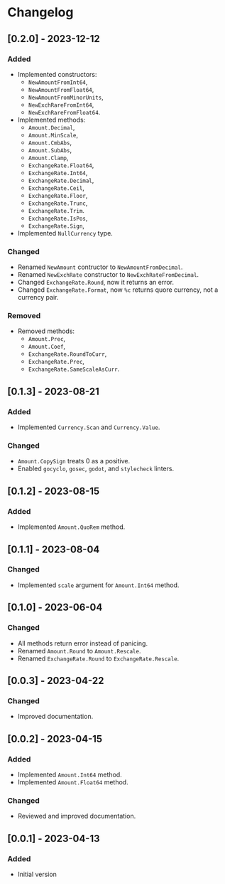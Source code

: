 # Changelog

## [0.2.0] - 2023-12-12

### Added

- Implemented constructors:
  - `NewAmountFromInt64`,
  - `NewAmountFromFloat64`,
  - `NewAmountFromMinorUnits`,
  - `NewExchRareFromInt64`,
  - `NewExchRareFromFloat64`.
- Implemented methods:
  - `Amount.Decimal`,
  - `Amount.MinScale`,
  - `Amount.CmbAbs`,
  - `Amount.SubAbs`,
  - `Amount.Clamp`,
  - `ExchangeRate.Float64`,
  - `ExchangeRate.Int64`,
  - `ExchangeRate.Decimal`,
  - `ExchangeRate.Ceil`,
  - `ExchangeRate.Floor`,
  - `ExchangeRate.Trunc`,
  - `ExchangeRate.Trim`.
  - `ExchangeRate.IsPos`,
  - `ExchangeRate.Sign`,
- Implemented `NullCurrency` type.

### Changed

- Renamed `NewAmount` contructor to `NewAmountFromDecimal`.
- Renamed `NewExchRate` constructor to `NewExchRateFromDecimal`.
- Changed `ExchangeRate.Round`, now it returns an error.
- Changed `ExchangeRate.Format`, now `%c` returns quore currency, not a currency pair.

### Removed

- Removed methods:
  - `Amount.Prec`,
  - `Amount.Coef`,
  - `ExchangeRate.RoundToCurr`,
  - `ExchangeRate.Prec`,
  - `ExchangeRate.SameScaleAsCurr`.

## [0.1.3] - 2023-08-21

### Added

- Implemented `Currency.Scan` and `Currency.Value`.

### Changed

- `Amount.CopySign` treats 0 as a positive.
- Enabled `gocyclo`, `gosec`, `godot`, and `stylecheck` linters.

## [0.1.2] - 2023-08-15

### Added

- Implemented `Amount.QuoRem` method.

## [0.1.1] - 2023-08-04

### Changed

- Implemented `scale` argument for `Amount.Int64` method.

## [0.1.0] - 2023-06-04

### Changed

- All methods return error instead of panicing.
- Renamed `Amount.Round` to `Amount.Rescale`.
- Renamed `ExchangeRate.Round` to `ExchangeRate.Rescale`.

## [0.0.3] - 2023-04-22

### Changed

- Improved documentation.

## [0.0.2] - 2023-04-15

### Added

- Implemented `Amount.Int64` method.
- Implemented `Amount.Float64` method.

### Changed

- Reviewed and improved documentation.

## [0.0.1] - 2023-04-13

### Added

- Initial version
